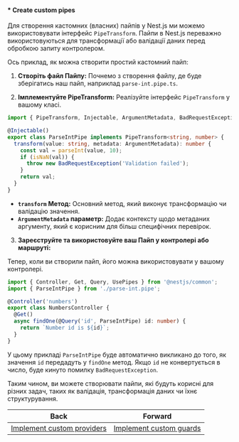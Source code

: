 #### * Create custom pipes

Для створення кастомних (власних) пайпів у Nest.js ми можемо використовувати інтерфейс `PipeTransform`. Пайпи в Nest.js переважно використовуються для трансформації або валідації даних перед обробкою запиту контролером.

Ось приклад, як можна створити простий кастомний пайп:

1. **Створіть файл Пайпу:** Почнемо з створення файлу, де буде зберігатись наш пайп, наприклад `parse-int.pipe.ts`.

2. **Імплементуйте PipeTransform:** Реалізуйте інтерфейс `PipeTransform` у вашому класі.

```typescript
import { PipeTransform, Injectable, ArgumentMetadata, BadRequestException } from '@nestjs/common';

@Injectable()
export class ParseIntPipe implements PipeTransform<string, number> {
  transform(value: string, metadata: ArgumentMetadata): number {
    const val = parseInt(value, 10);
    if (isNaN(val)) {
      throw new BadRequestException('Validation failed');
    }
    return val;
  }
}
```

- **`transform` Метод:** Основний метод, який виконує трансформацію чи валідацію значення.
- **`ArgumentMetadata` параметр:** Додає контексту щодо метаданих аргументу, який є корисним для більш специфічних перевірок.

3. **Зареєструйте та використовуйте ваш Пайп у контролері або маршруті:**

Тепер, коли ви створили пайп, його можна використовувати у вашому контролері.

```typescript
import { Controller, Get, Query, UsePipes } from '@nestjs/common';
import { ParseIntPipe } from './parse-int.pipe';

@Controller('numbers')
export class NumbersController {
  @Get()
  async findOne(@Query('id', ParseIntPipe) id: number) {
    return `Number id is ${id}`;
  }
}
```

У цьому прикладі `ParseIntPipe` буде автоматично викликано до того, як значення `id` передадуть у `findOne` метод. Якщо `id` не конвертується в число, буде кинуто помилку `BadRequestException`.

Таким чином, ви можете створювати пайпи, які будуть корисні для різних задач, таких як валідація, трансформація даних чи їхнє структурування.

| Back | Forward |
|---|---|
| [Implement custom providers](/ua/middle/nestjs/implement-custom-providers.md)  | [Implement custom guards](/ua/middle/nestjs/implement-custom-guards.md) |